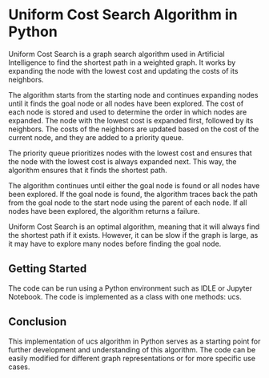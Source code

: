 # Uniform Cost Search Algorithm in Python
Uniform Cost Search is a graph search algorithm used in Artificial Intelligence to find the shortest path in a weighted graph. It works by expanding the node with the lowest cost and updating the costs of its neighbors.

The algorithm starts from the starting node and continues expanding nodes until it finds the goal node or all nodes have been explored. The cost of each node is stored and used to determine the order in which nodes are expanded. The node with the lowest cost is expanded first, followed by its neighbors. The costs of the neighbors are updated based on the cost of the current node, and they are added to a priority queue.

The priority queue prioritizes nodes with the lowest cost and ensures that the node with the lowest cost is always expanded next. This way, the algorithm ensures that it finds the shortest path.

The algorithm continues until either the goal node is found or all nodes have been explored. If the goal node is found, the algorithm traces back the path from the goal node to the start node using the parent of each node. If all nodes have been explored, the algorithm returns a failure.

Uniform Cost Search is an optimal algorithm, meaning that it will always find the shortest path if it exists. However, it can be slow if the graph is large, as it may have to explore many nodes before finding the goal node.

## Getting Started

The code can be run using a Python environment such as IDLE or Jupyter Notebook. The code is implemented as a class with one methods: ucs.

## Conclusion

This implementation of ucs algorithm in Python serves as a starting point for further development and understanding of this algorithm. The code can be easily modified for different graph representations or for more specific use cases.
